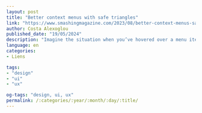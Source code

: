```yaml
---
layout: post
title: "Better context menus with safe triangles"
link: "https://www.smashingmagazine.com/2023/08/better-context-menus-safe-triangles"
author: Costa Alexoglou
published_date: "19/05/2024"
description: "Imagine the situation when you’ve hovered over a menu item that reveals another list of menu items, then tried to hover over that nested menu only to have the entire menu close on you. Is this a UX challenge you’ve struggled with? A well-known concept called the “safe triangle” solves this issue. While it’s been tackled many ways over the years, Costa Alexoglou has what he believes is a relatively straightforward approach using SVG and tracking a user’s mouse position to prevent nested menus from inadvertently closing on a user."
language: en
categories:
- Liens

tags:
- "design"
- "ui"
- "ux"

og-tags: "design, ui, ux"
permalink: /:categories/:year/:month/:day/:title/
---
```

